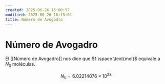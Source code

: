 ```yaml
---
created: 2025-06-26 16:00:57
modified: 2025-06-26 16:15:01
title: Número de Avogadro
---
```


# Número de Avogadro

El [[Número de Avogadro]] nos dice que $1 \space \text{mol}$ equivale a $N_0$ moléculas.

$$
N_0 = 6.02214076 \times 10^{23}
$$
